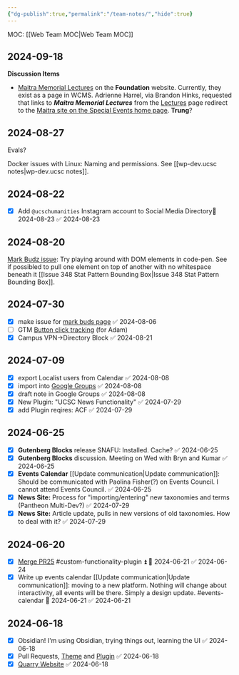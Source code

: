 ```yaml
---
{"dg-publish":true,"permalink":"/team-notes/","hide":true}
---
```


MOC: [[Web Team MOC\|Web Team MOC]]

## 2024-09-18

**Discussion Items**
- [Maitra Memorial Lectures](https://foundation.ucsc.edu/lectures/maitra-lectures.html) on the **Foundation** website. 
  Currently, they exist as a page in WCMS. Adrienne Harrel, via Brandon Hinks, requested that links to ***Maitra Memorial Lectures***  from the [Lectures](https://foundation.ucsc.edu/lectures/foundation-lectures.html) page redirect to the [Maitra site on the Special Events home page](https://specialevents.ucsc.edu/events/maitra). **Trung**?

## 2024-08-27

Evals? 

Docker issues with Linux: Naming and permissions. See [[wp-dev.ucsc notes\|wp-dev.ucsc notes]].
## 2024-08-22
- [x] Add `@ucschumanities` Instagram account to Social Media Directory📅 2024-08-23 ✅ 2024-08-23
## 2024-08-20
[Mark Budz issue](https://github.com/ucsc/ucsc-2022/issues/348): Try playing around with DOM elements in code-pen. See if possibled to pull one element on top of another with no whitespace beneath it [[Issue 348 Stat Pattern Bounding Box\|Issue 348 Stat Pattern Bounding Box]]. 
## 2024-07-30
- [x] make issue for [mark buds page](https://academicpersonnel.wordpress.ucsc.edu/) ✅ 2024-08-06
- [ ] GTM [Button click tracking](https://usefathom.com/learn/track-button-clicks-google-analytics) (for Adam)
- [x] Campus VPN->Directory Block ✅ 2024-08-21

## 2024-07-09
- [x] export Localist users from Calendar ✅ 2024-08-08
- [x] import into [Google Groups](https://groups.google.com/u/3/a/ucsc.edu/g/events-calendar-group/?pli=1) ✅ 2024-08-08
- [x] draft note in Google Groups ✅ 2024-08-08
- [x] New Plugin: "UCSC News Functionality" ✅ 2024-07-29
- [x] add Plugin reqires: ACF ✅ 2024-07-29

## 2024-06-25
- [x] **Gutenberg Blocks** release SNAFU: Installed. Cache? ✅ 2024-06-25
- [x] **Gutenberg Blocks** discussion. Meeting on Wed with Bryn and Kumar ✅ 2024-06-25
- [x] **Events Calendar** [[Update communication\|Update communication]]: Should be communicated with Paolina Fisher(?) on Events Council. I cannot attend Events Council. ✅ 2024-06-25
- [x] **News Site:** Process for "importing/entering" new taxonomies and terms (Pantheon Multi-Dev?) ✅ 2024-07-29
- [x] **News Site:** Article update, pulls in new versions of old taxonomies. How to deal with it? ✅ 2024-07-29
## 2024-06-20
- [x] [Merge PR25](https://github.com/ucsc/ucsc-custom-functionality/pull/25) #custom-functionality-plugin ⏫ 📅 2024-06-21 ✅ 2024-06-24
- [x] Write up events calendar [[Update communication\|Update communication]]: moving to a new platform. Nothing will change about interactivity, all events will be there. Simply a design update. #events-calendar 📅 2024-06-21 ✅ 2024-06-21
## 2024-06-18
- [x] Obsidian! I'm using Obsidian, trying things out, learning the UI ✅ 2024-06-18
- [x] Pull Requests, [Theme](https://github.com/ucsc/ucsc-2022/pull/342) and [Plugin](https://github.com/ucsc/ucsc-custom-functionality/pull/25) ✅ 2024-06-18
- [x] [Quarry Website](https://quarry.ucsc.edu/) ✅ 2024-06-18
